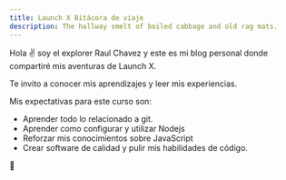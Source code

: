 ```yaml
---
title: Launch X Bitácora de viaje
description: The hallway smelt of boiled cabbage and old rag mats.
---
```


Hola ✌️  soy el explorer Raul Chavez y este es mi blog personal donde compartiré mis aventuras de Launch X.


Te invito a conocer mis aprendizajes y leer mis experiencias.

Mis expectativas para este curso son:
- Aprender todo lo relacionado a git.
- Aprender como configurar y utilizar Nodejs
- Reforzar mis conocimientos sobre JavaScript
- Crear software de calidad y pulir mis habilidades de código.

🚀
